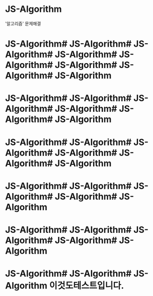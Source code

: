 # JS-Algorithm

'알고리즘' 문제해결

# JS-Algorithm# JS-Algorithm# JS-Algorithm# JS-Algorithm# JS-Algorithm# JS-Algorithm# JS-Algorithm# JS-Algorithm

# JS-Algorithm# JS-Algorithm# JS-Algorithm# JS-Algorithm# JS-Algorithm# JS-Algorithm

# JS-Algorithm# JS-Algorithm# JS-Algorithm# JS-Algorithm# JS-Algorithm# JS-Algorithm

# JS-Algorithm# JS-Algorithm# JS-Algorithm# JS-Algorithm# JS-Algorithm

# JS-Algorithm# JS-Algorithm# JS-Algorithm# JS-Algorithm# JS-Algorithm

# JS-Algorithm# JS-Algorithm# JS-Algorithm 이것도테스트입니다.
